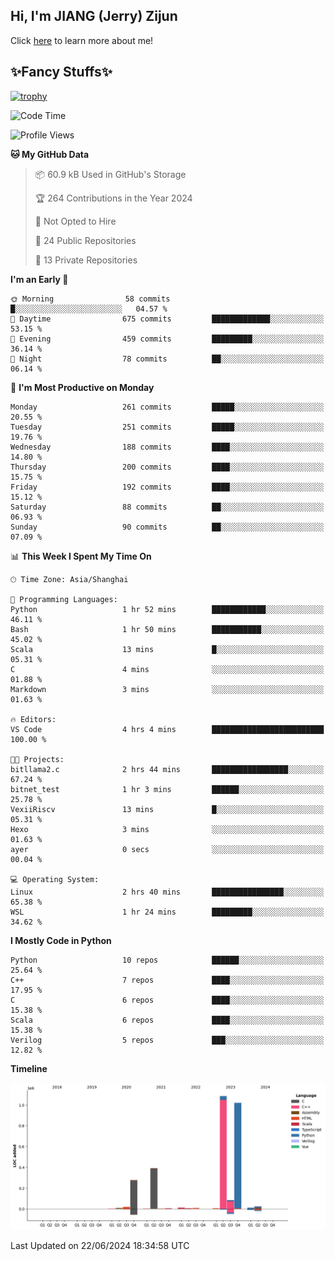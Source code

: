 ## Hi, I'm JIANG (Jerry) Zijun

Click [here](https://jzjerry.github.io/about/) to learn more about me!

## ✨Fancy Stuffs✨
[![trophy](https://github-profile-trophy.vercel.app/?username=jzjerry&theme=onedark)](https://github.com/ryo-ma/github-profile-trophy)
<!--START_SECTION:waka-->
![Code Time](http://img.shields.io/badge/Code%20Time-539%20hrs%2050%20mins-blue)

![Profile Views](http://img.shields.io/badge/Profile%20Views-0-blue)

**🐱 My GitHub Data** 

> 📦 60.9 kB Used in GitHub's Storage 
 > 
> 🏆 264 Contributions in the Year 2024
 > 
> 🚫 Not Opted to Hire
 > 
> 📜 24 Public Repositories 
 > 
> 🔑 13 Private Repositories 
 > 
**I'm an Early 🐤** 

```text
🌞 Morning                58 commits          █░░░░░░░░░░░░░░░░░░░░░░░░   04.57 % 
🌆 Daytime                675 commits         █████████████░░░░░░░░░░░░   53.15 % 
🌃 Evening                459 commits         █████████░░░░░░░░░░░░░░░░   36.14 % 
🌙 Night                  78 commits          ██░░░░░░░░░░░░░░░░░░░░░░░   06.14 % 
```
📅 **I'm Most Productive on Monday** 

```text
Monday                   261 commits         █████░░░░░░░░░░░░░░░░░░░░   20.55 % 
Tuesday                  251 commits         █████░░░░░░░░░░░░░░░░░░░░   19.76 % 
Wednesday                188 commits         ████░░░░░░░░░░░░░░░░░░░░░   14.80 % 
Thursday                 200 commits         ████░░░░░░░░░░░░░░░░░░░░░   15.75 % 
Friday                   192 commits         ████░░░░░░░░░░░░░░░░░░░░░   15.12 % 
Saturday                 88 commits          ██░░░░░░░░░░░░░░░░░░░░░░░   06.93 % 
Sunday                   90 commits          ██░░░░░░░░░░░░░░░░░░░░░░░   07.09 % 
```


📊 **This Week I Spent My Time On** 

```text
🕑︎ Time Zone: Asia/Shanghai

💬 Programming Languages: 
Python                   1 hr 52 mins        ████████████░░░░░░░░░░░░░   46.11 % 
Bash                     1 hr 50 mins        ███████████░░░░░░░░░░░░░░   45.02 % 
Scala                    13 mins             █░░░░░░░░░░░░░░░░░░░░░░░░   05.31 % 
C                        4 mins              ░░░░░░░░░░░░░░░░░░░░░░░░░   01.88 % 
Markdown                 3 mins              ░░░░░░░░░░░░░░░░░░░░░░░░░   01.63 % 

🔥 Editors: 
VS Code                  4 hrs 4 mins        █████████████████████████   100.00 % 

🐱‍💻 Projects: 
bitllama2.c              2 hrs 44 mins       █████████████████░░░░░░░░   67.24 % 
bitnet_test              1 hr 3 mins         ██████░░░░░░░░░░░░░░░░░░░   25.78 % 
VexiiRiscv               13 mins             █░░░░░░░░░░░░░░░░░░░░░░░░   05.31 % 
Hexo                     3 mins              ░░░░░░░░░░░░░░░░░░░░░░░░░   01.63 % 
ayer                     0 secs              ░░░░░░░░░░░░░░░░░░░░░░░░░   00.04 % 

💻 Operating System: 
Linux                    2 hrs 40 mins       ████████████████░░░░░░░░░   65.38 % 
WSL                      1 hr 24 mins        █████████░░░░░░░░░░░░░░░░   34.62 % 
```

**I Mostly Code in Python** 

```text
Python                   10 repos            ██████░░░░░░░░░░░░░░░░░░░   25.64 % 
C++                      7 repos             ████░░░░░░░░░░░░░░░░░░░░░   17.95 % 
C                        6 repos             ████░░░░░░░░░░░░░░░░░░░░░   15.38 % 
Scala                    6 repos             ████░░░░░░░░░░░░░░░░░░░░░   15.38 % 
Verilog                  5 repos             ███░░░░░░░░░░░░░░░░░░░░░░   12.82 % 
```



**Timeline**

![Lines of Code chart](https://raw.githubusercontent.com/Jzjerry/Jzjerry/main/assets/bar_graph.png)


 Last Updated on 22/06/2024 18:34:58 UTC
<!--END_SECTION:waka-->
